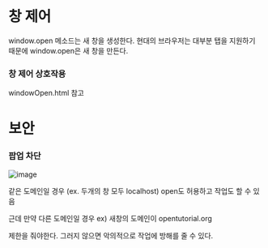 # 창 제어

window.open 메소드는 새 창을 생성한다.
현대의 브라우저는 대부분 탭을 지원하기 때문에 window.open은
새 창을 만든다.

### 창 제어 상호작용

windowOpen.html 참고

# 보안

### 팝업 차단

![image](https://user-images.githubusercontent.com/66653324/104988915-a3692480-5a5c-11eb-8db8-a014da763b44.png)

같은 도메인일 경우 (ex. 두개의 창 모두 localhost) open도 허용하고
작업도 할 수 있음

근데 만약 다른 도메인일 경우
ex) 새창의 도메인이 opentutorial.org

제한을 줘야한다. 그러지 않으면 악의적으로 작업에 방해를 줄 수 있다.
